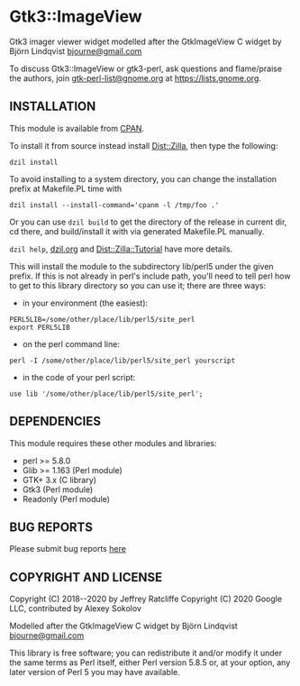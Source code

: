 # Gtk3::ImageView

Gtk3 imager viewer widget modelled after the GtkImageView C widget by Björn
Lindqvist <bjourne@gmail.com>

To discuss Gtk3::ImageView or gtk3-perl, ask questions and flame/praise the
authors, join gtk-perl-list@gnome.org at https://lists.gnome.org.

## INSTALLATION

This module is available from [CPAN](https://metacpan.org/pod/Gtk3::ImageView).

To install it from source instead install [Dist::Zilla](https://metacpan.org/pod/Dist::Zilla), then type the following:

```shell
dzil install
```

To avoid installing to a system directory, you can change the installation
prefix at Makefile.PL time with

```shell
dzil install --install-command='cpanm -l /tmp/foo .'
```

Or you can use `dzil build` to get the directory of the release in current dir, cd there, and build/install it with via generated Makefile.PL manually.

`dzil help`, [dzil.org](http://dzil.org) and [Dist::Zilla::Tutorial](https://metacpan.org/pod/Dist::Zilla::Tutorial#BUILDING-YOUR-DIST) have more details.

This will install the module to the subdirectory lib/perl5 under the given
prefix. If this is not already in perl's include path, you'll need to tell
perl how to get to this library directory so you can use it; there are three
ways:

- in your environment (the easiest):

```shell
PERL5LIB=/some/other/place/lib/perl5/site_perl
export PERL5LIB
```

- on the perl command line:

```shell
perl -I /some/other/place/lib/perl5/site_perl yourscript
```

- in the code of your perl script:

```shell
use lib '/some/other/place/lib/perl5/site_perl';
```

## DEPENDENCIES

This module requires these other modules and libraries:

- perl >= 5.8.0
- Glib >= 1.163 (Perl module)
- GTK+ 3.x (C library)
- Gtk3 (Perl module)
- Readonly (Perl module)

## BUG REPORTS

Please submit bug reports [here](https://github.com/carygravel/gtk3-imageview/issues)

## COPYRIGHT AND LICENSE

Copyright (C) 2018--2020 by Jeffrey Ratcliffe
Copyright (C) 2020 Google LLC, contributed by Alexey Sokolov

Modelled after the GtkImageView C widget by Björn Lindqvist <bjourne@gmail.com>

This library is free software; you can redistribute it and/or modify
it under the same terms as Perl itself, either Perl version 5.8.5 or,
at your option, any later version of Perl 5 you may have available.
